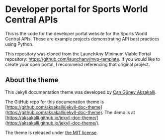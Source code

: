 # Developer portal for Sports World Central APIs

This is the code for the developer portal website for the Sports World Central APIs. These are example projects demonstrating API best practices using Python.

This repository was cloned from the LaunchAny Minimum Viable Portal repository: https://github.com/launchany/mvp-template. If you would like to create your open portal, I recommend referencing that original project.

## About the theme

This Jekyll documentation theme was developed by [Can Güney Aksakalli](https://aksakalli.github.io).

The GitHub repo for this documenation theme is [https://github.com/aksakalli/jekyll-doc-theme](https://github.com/aksakalli/jekyll-doc-theme). The demo is at [https://aksakalli.github.io/jekyll-doc-theme/](https://aksakalli.github.io/jekyll-doc-theme/).

The theme is released under [the MIT license](LICENSE).


